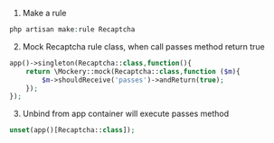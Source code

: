 1. Make a rule
```php
php artisan make:rule Recaptcha
```

2. Mock Recaptcha rule class, when call passes method return true
```php
app()->singleton(Recaptcha::class,function(){
    return \Mockery::mock(Recaptcha::class,function ($m){
        $m->shouldReceive('passes')->andReturn(true);
    });
});
```

3. Unbind from app container will execute passes method
```php
unset(app()[Recaptcha::class]);
```